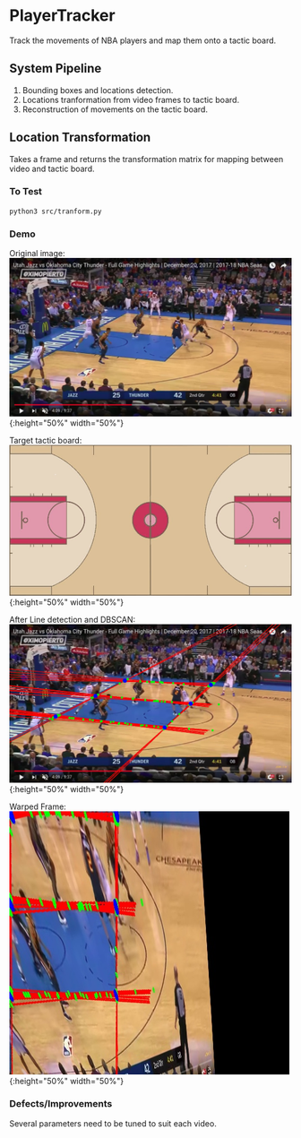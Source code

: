 # PlayerTracker

Track the movements of NBA players and map them onto a tactic board.  

## System Pipeline  

1. Bounding boxes and locations detection.  
2. Locations tranformation from video frames to tactic board.  
3. Reconstruction of movements on the tactic board.  

## Location Transformation

Takes a frame and returns the transformation matrix for mapping between video and tactic board.

### To Test

```
python3 src/tranform.py
```

### Demo

Original image:  
![alt text](https://github.com/nickshao/PlayerTracker/blob/master/assets/t_original.jpg){:height="50%" width="50%"}  

Target tactic board:  
![alt text](https://github.com/nickshao/PlayerTracker/blob/master/assets/court.jpg){:height="50%" width="50%"}  

After Line detection and DBSCAN:  
![alt text](https://github.com/nickshao/PlayerTracker/blob/master/assets/t_houghlines.jpg){:height="50%" width="50%"}  

Warped Frame:  
![alt text](https://github.com/nickshao/PlayerTracker/blob/master/assets/t_warped.jpg){:height="50%" width="50%"}  

### Defects/Improvements

Several parameters need to be tuned to suit each video.













